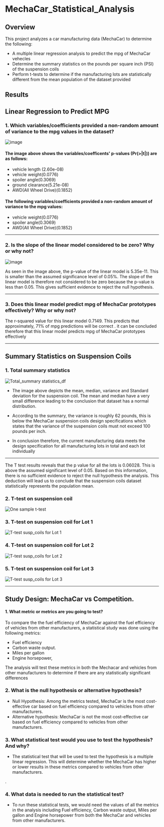 # MechaCar_Statistical_Analysis

## Overview
This project analyzes a car manufacturing data (MechaCar) to determine the following:

-	A multiple linear regression analysis to predict the mpg of MechaCar vehecles
-	Determine the summary statistics on the pounds per square inch (PSI) of the suspension coils 
-	Perform t-tests to determine if the manufacturing lots are statistically different from the mean population of the dataset provided 


## Results
## Linear Regression to Predict MPG
### 1. Which variables/coefficients provided a non-random amount of variance to the mpg values in the dataset?

![image](https://user-images.githubusercontent.com/90416094/150705141-291d7bbc-8bce-48dd-a828-fae5ea71a6c0.png)

#### The image above shows the variables/coefficents' p-values (Pr(>|t|)) are as follows:

- vehicle length (2.60e-08)
- vehicle weight(0.0776)
- spoiler angle(0.3069)
- ground clearance(5.21e-08)
- AWD(All Wheel Drive)(0.1852)

#### The following variables/coefficients provided a non-random amount of variance to the mpg values:
- vehicle weight(0.0776)
- spoiler angle(0.3069)
- AWD(All Wheel Drive)(0.1852)
- --
### 2. Is the slope of the linear model considered to be zero? Why or why not?

![image](https://user-images.githubusercontent.com/90416094/150705261-6eb65016-6df1-411d-bb73-1878473fcccf.png)

As seen in the image above, the p-value of the linear model is 5.35e-11. This is smaller than the assumed significance level of 0.05%. The slope of the linear model is therefore not considered to be zero because the p-value is less than 0.05. This gives sufficient evidence to reject the null hypothesis.
- ---

### 3. Does this linear model predict mpg of MechaCar prototypes effectively? Why or why not?
The r-squared value for this linear model 0.7149. This predicts that approximately, 71% of  mpg predictions will be correct . it can be concluded therefore that this linear model predicts mpg of MechaCar prototypes effectively
- ---
## Summary Statistics on Suspension Coils
### 1. Total summary statistics
![Total_summary statistics_df](https://user-images.githubusercontent.com/90416094/150705357-2b9cef19-5ab1-4623-b9a0-29aeda4ce097.png)

- The image above depicts the mean, median, variance and Standard deviation for the suspension coil. The mean and median have a very small difference leading to the conclusion that dataset has a normal distribution. 

- According to the summary, the variance is roughly 62 pounds, this is below the MechaCar suspension coils design specifications which states that the variance of the suspension coils must not exceed 100 pounds per inch. 

- In conclusion therefore, the current manufacturing data meets the design specification for all manufacturing lots in total and each lot individually 
- --
The T test results reveals that the p value for all the lots is 0.06028. This is above the assumed significant level of 0.05. Based on this information, there is no sufficient evidence to reject the null hypothesis the analysis. This deduction will lead us to conclude that the suspension coils dataset statistically represents the population mean.

### 2.  T-test on suspension coil
![One sample t-test](https://user-images.githubusercontent.com/90416094/150705472-fc38d243-8c7b-44de-985c-835aa608b51f.png)



### 3. T-test on suspension coil for Lot 1
![T-test  susp_coils for Lot 1](https://user-images.githubusercontent.com/90416094/150705553-adfa1a28-b54e-4032-9d8a-f4a64f4a2e61.png)


### 4. T-test on suspension coil for Lot 2
![T-test  susp_coils for Lot 2](https://user-images.githubusercontent.com/90416094/150705581-fca51613-3461-424a-a587-6ae1040f3030.png)



### 5. T-test on suspension coil for Lot 3

![T-test  susp_coils for Lot 3](https://user-images.githubusercontent.com/90416094/150705674-e0018780-d909-49e9-89c1-25fe74562c79.png)
- --
## Study Design: MechaCar vs Competition.
#### 1. What metric or metrics are you going to test?
To compare the the fuel efficiency of MechaCar against the fuel efficiency of vehicles from other manufacturers, a statistical study was done using the following metrics:

- Fuel efficiency
- Carbon waste output.
- Miles per gallon 
- Engine horsepower, 


The analysis will test these metrics in both the Mechacar and vehicles from other manufacturers to determine if there are any statistically significant differences 

### 2. What is the null hypothesis or alternative hypothesis?

- Null Hypothesis: Among the metrics tested, MechaCar is the most cost-effective car based on fuel efficiency compared to vehicles from other manufacturers.
- Alternative hypothesis: MechaCar is not the most cost-effective car based on fuel efficiency compared to vehicles from other manufacturers.

### 3. What statistical test would you use to test the hypothesis? And why?

- The statistical test that will be used to test the hypothesis is a multiple linear regression. This will determine whether the MechaCar has higher or lower results in these metrics compared to vehicles from other manufacturers.

.
### 4. What data is needed to run the statistical test?
- To run these statistical tests, we would need the values of all the metrics in the analysis including Fuel efficiency, Carbon waste output, Miles per gallon and Engine horsepower from both the MechaCar and vehicles from other manufacturers.

